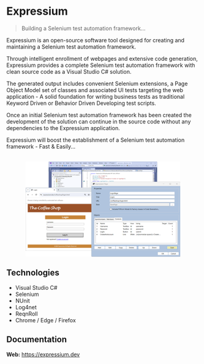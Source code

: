 # Expressium

> Building a Selenium test automation framework...

Expressium is an open-source software tool designed for creating and maintaining a Selenium test automation framework.

Through intelligent enrollment of webpages and extensive code generation, Expressium provides a complete Selenium test automation framework
with clean source code as a Visual Studio C# solution.

The generated output includes convenient Selenium extensions, a Page Object Model set of classes and associated UI tests targeting the web application - A solid foundation for writing business tests as traditional Keyword Driven or Behavior Driven Developing test scripts.

Once an initial Selenium test automation framework has been created the development of the solution can continue in the source code without any dependencies to the Expressium application.

Expressium will boost the establishment of a Selenium test automation framework - Fast & Easily...
<br />
<br />

<img src="Expressium.png"
     alt="Expressium"
     style="display: block; margin-left: auto; margin-right: auto; width: 80%;" />

## Technologies
* Visual Studio C#
* Selenium
* NUnit
* Log4net
* ReqnRoll
* Chrome / Edge / Firefox

## Documentation
**Web:** https://expressium.dev